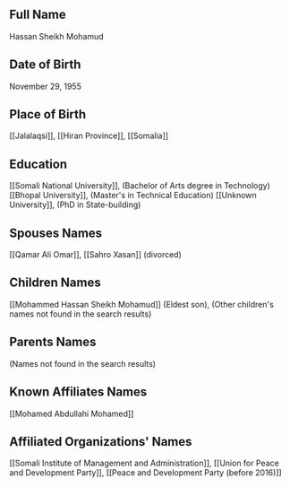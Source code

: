 ## Full Name
Hassan Sheikh Mohamud

## Date of Birth
November 29, 1955

## Place of Birth
[[Jalalaqsi]], [[Hiran Province]], [[Somalia]]

## Education
[[Somali National University]], (Bachelor of Arts degree in Technology)
[[Bhopal University]], (Master's in Technical Education)
[[Unknown University]], (PhD in State-building)

## Spouses Names
[[Qamar Ali Omar]], [[Sahro Xasan]] (divorced)

## Children Names
[[Mohammed Hassan Sheikh Mohamud]] (Eldest son), (Other children's names not found in the search results)

## Parents Names
(Names not found in the search results)

## Known Affiliates Names
[[Mohamed Abdullahi Mohamed]]

## Affiliated Organizations' Names
[[Somali Institute of Management and Administration]], [[Union for Peace and Development Party]], [[Peace and Development Party (before 2016)]]